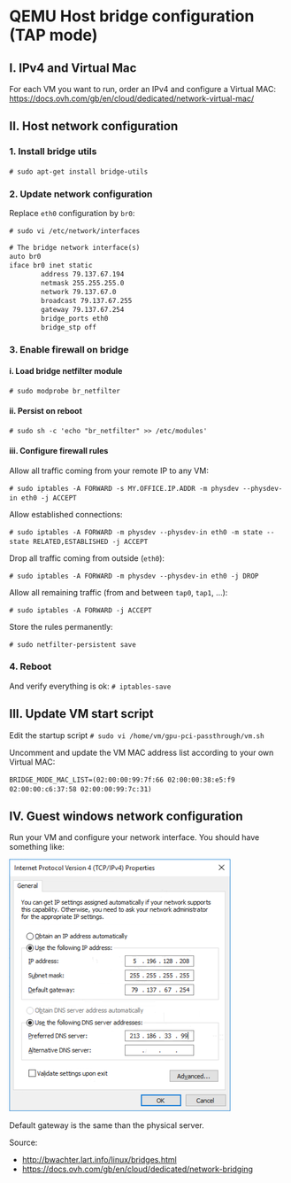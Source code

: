 # QEMU Host bridge configuration (TAP mode)

## I. IPv4 and Virtual Mac
For each VM you want to run, order an IPv4 and configure a Virtual MAC: https://docs.ovh.com/gb/en/cloud/dedicated/network-virtual-mac/



## II. Host network configuration

### 1. Install bridge utils
`# sudo apt-get install bridge-utils`

### 2. Update network configuration
Replace `eth0` configuration by `br0`:

`# sudo vi /etc/network/interfaces`
```
# The bridge network interface(s)
auto br0
iface br0 inet static
        address 79.137.67.194
        netmask 255.255.255.0
        network 79.137.67.0
        broadcast 79.137.67.255
        gateway 79.137.67.254
        bridge_ports eth0
        bridge_stp off
```

### 3. Enable firewall on bridge

#### i. Load bridge netfilter module
`# sudo modprobe br_netfilter`

#### ii. Persist on reboot
`# sudo sh -c 'echo "br_netfilter" >> /etc/modules'`

#### iii. Configure firewall rules
Allow all traffic coming from your remote IP to any VM:

`# sudo iptables -A FORWARD -s MY.OFFICE.IP.ADDR -m physdev --physdev-in eth0 -j ACCEPT`

Allow established connections:

`# sudo iptables -A FORWARD -m physdev --physdev-in eth0 -m state --state RELATED,ESTABLISHED -j ACCEPT`

Drop all traffic coming from outside (`eth0`):

`# sudo iptables -A FORWARD -m physdev --physdev-in eth0 -j DROP`

Allow all remaining traffic (from and between `tap0`, `tap1`, ...):

`# sudo iptables -A FORWARD -j ACCEPT`

Store the rules permanently:

`# sudo netfilter-persistent save`


### 4. Reboot
And verify everything is ok: `# iptables-save`



## III. Update VM start script
Edit the startup script `# sudo vi /home/vm/gpu-pci-passthrough/vm.sh`

Uncomment and update the VM MAC address list according to your own Virtual MAC:

`BRIDGE_MODE_MAC_LIST=(02:00:00:99:7f:66 02:00:00:38:e5:f9 02:00:00:c6:37:58 02:00:00:99:7c:31)`



## IV. Guest windows network configuration

Run your VM and configure your network interface. You should have something like:

![Image](doc/win_netbridge.png?raw=true)

Default gateway is the same than the physical server.







Source:
- http://bwachter.lart.info/linux/bridges.html
- https://docs.ovh.com/gb/en/cloud/dedicated/network-bridging
